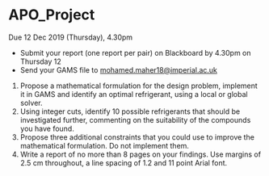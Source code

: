 # APO_Project
Due 12 Dec 2019 (Thursday), 4.30pm
- Submit your report (one report per pair) on Blackboard by 4.30pm on Thursday 12
- Send your GAMS file to mohamed.maher18@imperial.ac.uk
  
1. Propose a mathematical formulation for the design problem, implement it in GAMS
and identify an optimal refrigerant, using a local or global solver.
2. Using integer cuts, identify 10 possible refrigerants that should be investigated further,
commenting on the suitability of the compounds you have found.
3. Propose three additional constraints that you could use to improve the mathematical
formulation. Do not implement them.
4. Write a report of no more than 8 pages on your findings. Use margins of 2.5 cm
throughout, a line spacing of 1.2 and 11 point Arial font.

